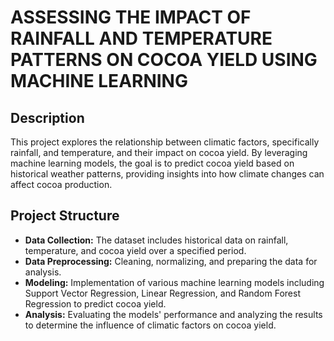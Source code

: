 # ASSESSING THE IMPACT OF RAINFALL AND TEMPERATURE PATTERNS ON COCOA YIELD USING MACHINE LEARNING

## Description
This project explores the relationship between climatic factors, specifically rainfall, and temperature, and their impact on cocoa yield. By leveraging machine learning models, the goal is to predict cocoa yield based on historical weather patterns, providing insights into how climate changes can affect cocoa production.

## Project Structure
- **Data Collection:** The dataset includes historical data on rainfall, temperature, and cocoa yield over a specified period.
- **Data Preprocessing:** Cleaning, normalizing, and preparing the data for analysis.
- **Modeling:** Implementation of various machine learning models including Support Vector Regression, Linear Regression, and Random Forest Regression to predict cocoa yield.
- **Analysis:** Evaluating the models' performance and analyzing the results to determine the influence of climatic factors on cocoa yield.



